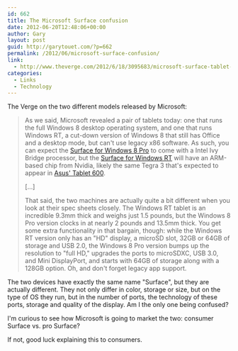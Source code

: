 ```yaml
---
id: 662
title: The Microsoft Surface confusion
date: 2012-06-20T12:48:06+00:00
author: Gary
layout: post
guid: http://garytouet.com/?p=662
permalink: /2012/06/microsoft-surface-confusion/
link:
  - http://www.theverge.com/2012/6/18/3095683/microsoft-surface-tablet-versus-ipad-android/in/2859835
categories:
  - Links
  - Technology
---
```


The Verge on the two different models released by Microsoft:
<blockquote>As we said, Microsoft revealed a pair of tablets today: one that runs the full Windows 8 desktop operating system, and one that runs Windows RT, a cut-down version of Windows 8 that still has Office and a desktop mode, but can't use legacy x86 software. As such, you can expect the <a href="http://www.theverge.com/products/surface-for-windows-8-pro/5800">Surface for Windows 8 Pro</a> to come with a Intel Ivy Bridge processor, but the <a href="http://www.theverge.com/products/surface-for-windows-rt/5799">Surface for Windows RT</a> will have an ARM-based chip from Nvidia, likely the same Tegra 3 that's expected to appear in <a href="http://www.theverge.com/2012/6/4/3062235/asus-tablet-600-windows-rt-tablet-windows-8">Asus' Tablet 600</a>. 

[…]

That said, the two machines are actually quite a bit different when you look at their spec sheets closely. The Windows RT tablet is an incredible 9.3mm thick and weighs just 1.5 pounds, but the Windows 8 Pro version clocks in at nearly 2 pounds and 13.5mm thick. You get some extra functionality in that bargain, though: while the Windows RT version only has an "HD" display, a microSD slot, 32GB or 64GB of storage and USB 2.0, the Windows 8 Pro version bumps up the resolution to "full HD," upgrades the ports to microSDXC, USB 3.0, and Mini DisplayPort, and starts with 64GB of storage along with a 128GB option. Oh, and don't forget legacy app support.</blockquote>

The two devices have exactly the same name "Surface", but they are actually different. They not only differ in color, storage or size, but on the type of OS they run, but in the number of ports, the technology of these ports, storage and quality of the display. Am I the only one being confused? 

I'm curious to see how Microsoft is going to market the two: consumer Surface vs. pro Surface?

If not, good luck explaining this to consumers.

